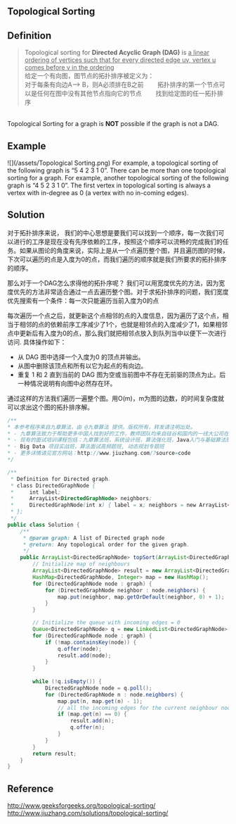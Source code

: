 ## Topological Sorting

## Definition

>Topological sorting for **Directed Acyclic Graph (DAG)** is <u>a linear ordering of vertices such that for every directed edge uv, vertex u comes before v in the ordering</u>
<br>给定一个有向图，图节点的拓扑排序被定义为：
<br>对于每条有向边A--> B，则A必须排在B之前　　
拓扑排序的第一个节点可以是任何在图中没有其他节点指向它的节点　　
找到给定图的任一拓扑排序



<br>Topological Sorting for a graph is **NOT** possible if the graph is not a DAG.

## Example
![](/assets/Topological Sorting.png)
For example, a topological sorting of the following graph is “5 4 2 3 1 0”. There can be more than one topological sorting for a graph. For example, another topological sorting of the following graph is “4 5 2 3 1 0”. The first vertex in topological sorting is always a vertex with in-degree as 0 (a vertex with no in-coming edges).


## Solution
对于拓扑排序来说， 我们的中心思想是要我们可以找到一个顺序，每一次我们可以进行的工序是现在没有先序依赖的工序，按照这个顺序可以流畅的完成我们的任务。如果从图论的角度来说，实际上是从一个点遍历整个图，并且遍历图的时候，下次可以遍历的点是入度为0的点，而我们遍历的顺序就是我们所要求的拓扑排序的顺序。


那么对于一个DAG怎么求得他的拓扑序呢？
我们可以用宽度优先的方法，因为宽度优先的方法非常适合通过一点去遍历整个图。对于求拓扑排序的问题，我们宽度优先搜索有一个条件：每一次只能遍历当前入度为0的点

每次遍历一个点之后，就更新这个点相邻的点的入度信息，因为遍历了这个点，相当于相邻的点的依赖前序工序减少了1个，也就是相邻点的入度减少了1，如果相邻点中更新后有入度为0的点，那么我们就把相邻点放入到队列当中以便下一次进行访问. 具体操作如下：
- 从 DAG 图中选择一个入度为0 的顶点并输出。
- 从图中删除该顶点和所有以它为起点的有向边。
- 重复 1 和 2 直到当前的 DAG 图为空或当前图中不存在无前驱的顶点为止。后一种情况说明有向图中必然存在环。

通过这样的方法我们遍历一遍整个图。用O(m)，m为图的边数，的时间复杂度就可以求出这个图的拓扑排序解。

``` java
/**
* 本参考程序来自九章算法，由 @九章算法 提供。版权所有，转发请注明出处。
* - 九章算法致力于帮助更多中国人找到好的工作，教师团队均来自硅谷和国内的一线大公司在职工程师。
* - 现有的面试培训课程包括：九章算法班，系统设计班，算法强化班，Java入门与基础算法班，Android 项目实战班，
* - Big Data 项目实战班，算法面试高频题班, 动态规划专题班
* - 更多详情请见官方网站：http://www.jiuzhang.com/?source=code
*/ 

/**
 * Definition for Directed graph.
 * class DirectedGraphNode {
 *     int label;
 *     ArrayList<DirectedGraphNode> neighbors;
 *     DirectedGraphNode(int x) { label = x; neighbors = new ArrayList<DirectedGraphNode>(); }
 * };
 */
public class Solution {
    /**
     * @param graph: A list of Directed graph node
     * @return: Any topological order for the given graph.
     */    
    public ArrayList<DirectedGraphNode> topSort(ArrayList<DirectedGraphNode> graph) {
        // Initialize map of neighbours
        ArrayList<DirectedGraphNode> result = new ArrayList<DirectedGraphNode>();
        HashMap<DirectedGraphNode, Integer> map = new HashMap();
        for (DirectedGraphNode node : graph) {
            for (DirectedGraphNode neighbor : node.neighbors) {
                map.put(neighbor, map.getOrDefault(neighbor, 0) + 1);
            }
        }

        // Initialize the queue with incoming edges = 0
        Queue<DirectedGraphNode> q = new LinkedList<DirectedGraphNode>();
        for (DirectedGraphNode node : graph) {
            if (!map.containsKey(node)) {
                q.offer(node);
                result.add(node);
            }
        }
        
        while (!q.isEmpty()) {
            DirectedGraphNode node = q.poll();
            for (DirectedGraphNode n : node.neighbors) {
                map.put(n, map.get(n) - 1);
                // all the incoming edges for the current neighbour node is resolved
                if (map.get(n) == 0) {
                    result.add(n);
                    q.offer(n);
                }
            }
        }
        return result;
    }
}
```
## Reference
http://www.geeksforgeeks.org/topological-sorting/
http://www.jiuzhang.com/solutions/topological-sorting/





